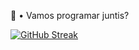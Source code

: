 
👋 • Vamos programar juntis?


 [![GitHub Streak](https://github-readme-streak-stats.herokuapp.com?user=&theme=dark)](https://git.io/streak-stats) 
